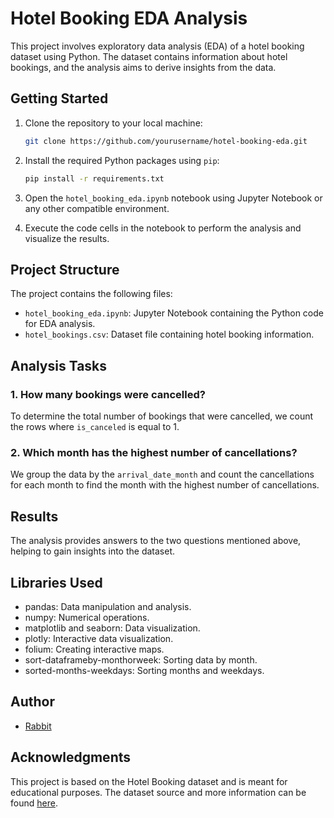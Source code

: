 
# Hotel Booking EDA Analysis

This project involves exploratory data analysis (EDA) of a hotel booking dataset using Python. The dataset contains information about hotel bookings, and the analysis aims to derive insights from the data.

## Getting Started

1. Clone the repository to your local machine:

   ```bash
   git clone https://github.com/yourusername/hotel-booking-eda.git
   ```

2. Install the required Python packages using `pip`:

   ```bash
   pip install -r requirements.txt
   ```

3. Open the `hotel_booking_eda.ipynb` notebook using Jupyter Notebook or any other compatible environment.

4. Execute the code cells in the notebook to perform the analysis and visualize the results.

## Project Structure

The project contains the following files:

- `hotel_booking_eda.ipynb`: Jupyter Notebook containing the Python code for EDA analysis.
- `hotel_bookings.csv`: Dataset file containing hotel booking information.

## Analysis Tasks

### 1. How many bookings were cancelled?

To determine the total number of bookings that were cancelled, we count the rows where `is_canceled` is equal to 1.

### 2. Which month has the highest number of cancellations?

We group the data by the `arrival_date_month` and count the cancellations for each month to find the month with the highest number of cancellations.

## Results

The analysis provides answers to the two questions mentioned above, helping to gain insights into the dataset.

## Libraries Used

- pandas: Data manipulation and analysis.
- numpy: Numerical operations.
- matplotlib and seaborn: Data visualization.
- plotly: Interactive data visualization.
- folium: Creating interactive maps.
- sort-dataframeby-monthorweek: Sorting data by month.
- sorted-months-weekdays: Sorting months and weekdays.

## Author

- [Rabbit](https://github.com/emocreator)

## Acknowledgments

This project is based on the Hotel Booking dataset and is meant for educational purposes. The dataset source and more information can be found [here](https://github.com/emocreator/hotel-booking-eda/blob/main/Hotel_booking.ipynb).
